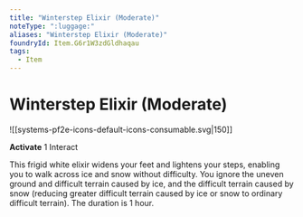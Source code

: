 ```yaml
---
title: "Winterstep Elixir (Moderate)"
noteType: ":luggage:"
aliases: "Winterstep Elixir (Moderate)"
foundryId: Item.G6r1W3zdGldhaqau
tags:
  - Item
---
```


# Winterstep Elixir (Moderate)
![[systems-pf2e-icons-default-icons-consumable.svg|150]]

**Activate** 1 Interact

This frigid white elixir widens your feet and lightens your steps, enabling you to walk across ice and snow without difficulty. You ignore the uneven ground and difficult terrain caused by ice, and the difficult terrain caused by snow (reducing greater difficult terrain caused by ice or snow to ordinary difficult terrain). The duration is 1 hour.
